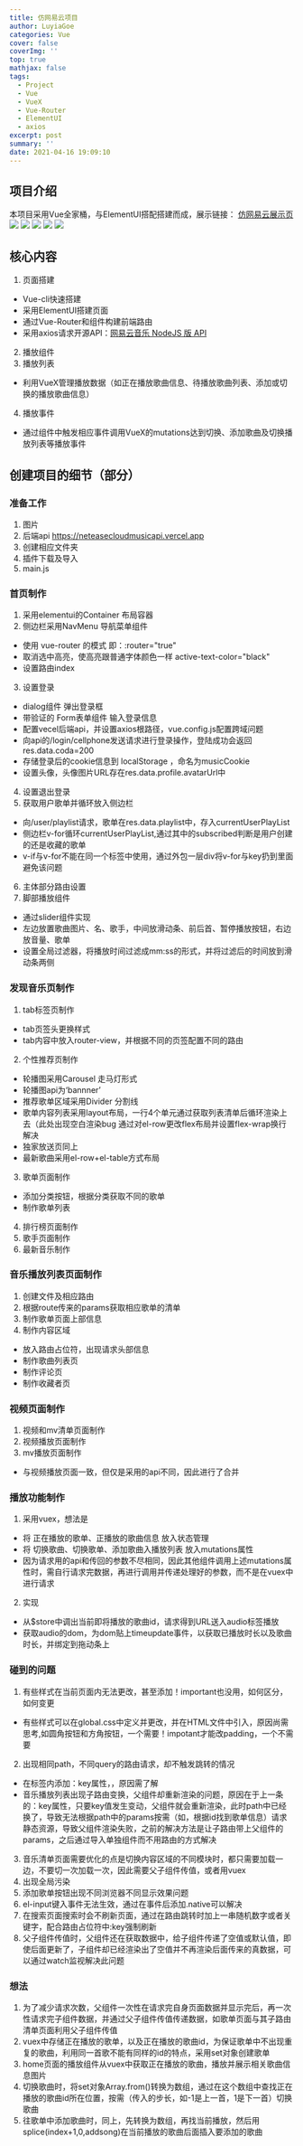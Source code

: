 ```yaml
---
title: 仿网易云项目
author: LuyiaGoe
categories: Vue
cover: false
coverImg: ''
top: true
mathjax: false
tags:
  - Project
  - Vue
  - VueX
  - Vue-Router
  - ElementUI
  - axios
excerpt: post
summary: ''
date: 2021-04-16 19:09:10
---
```



## 项目介绍
本项目采用Vue全家桶，与ElementUI搭配搭建而成，展示链接：
[仿网易云展示页](https://luyiagoe.gitee.io/imitating-netease-cloud)
![](https://LuyiaGoe.github.io/assets/posts/wangyi_project_index.png)
![](https://LuyiaGoe.github.io/assets/posts/wangyi_project_songlistpage.png)
![](https://LuyiaGoe.github.io/assets/posts/wangyi_project_play.png)
![](https://LuyiaGoe.github.io/assets/posts/wangyi_project_videopage.png)
![](https://LuyiaGoe.github.io/assets/posts/wangyi_project_videoplay.png)


## 核心内容
1. 页面搭建
 + Vue-cli快速搭建
 + 采用ElementUI搭建页面
 + 通过Vue-Router和组件构建前端路由
 + 采用axios请求开源API：[网易云音乐 NodeJS 版 API](https://neteasecloudmusicapi.vercel.app)
2. 播放组件
3. 播放列表
 + 利用VueX管理播放数据（如正在播放歌曲信息、待播放歌曲列表、添加或切换的播放歌曲信息）
4. 播放事件
 + 通过组件中触发相应事件调用VueX的mutations达到切换、添加歌曲及切换播放列表等播放事件

## 创建项目的细节（部分）
### 准备工作
1. 图片
2. 后端api https://neteasecloudmusicapi.vercel.app
3. 创建相应文件夹
4. 插件下载及导入
5. main.js

### 首页制作
1. 采用elementui的Container 布局容器
2. 侧边栏采用NavMenu 导航菜单组件
 + 使用 vue-router 的模式 即：:router="true"
 + 取消选中高亮，使高亮跟普通字体颜色一样 active-text-color="black"
 + 设置路由index
3. 设置登录
 + dialog组件 弹出登录框
 + 带验证的 Form表单组件 输入登录信息
 + 配置vecel后端api，并设置axios根路径，vue.config.js配置跨域问题
 + 向api的/login/cellphone发送请求进行登录操作，登陆成功会返回res.data.coda=200
 + 存储登录后的cookie信息到 localStorage ，命名为musicCookie
 + 设置头像，头像图片URL存在res.data.profile.avatarUrl中
4. 设置退出登录
5. 获取用户歌单并循环放入侧边栏
 + 向/user/playlist请求，歌单在res.data.playlist中，存入currentUserPlayList
 + 侧边栏v-for循环currentUserPlayList,通过其中的subscribed判断是用户创建的还是收藏的歌单
 + v-if与v-for不能在同一个标签中使用，通过外包一层div将v-for与key扔到里面避免该问题
6. 主体部分路由设置
7. 脚部播放组件
 + 通过slider组件实现
 + 左边放置歌曲图片、名、歌手，中间放滑动条、前后首、暂停播放按钮，右边放音量、歌单
 + 设置全局过滤器，将播放时间过滤成mm:ss的形式，并将过滤后的时间放到滑动条两侧

### 发现音乐页制作
1. tab标签页制作
 + tab页签头更换样式
 + tab内容中放入router-view，并根据不同的页签配置不同的路由
2. 个性推荐页制作
 + 轮播图采用Carousel 走马灯形式
 + 轮播图api为‘bannner’
 + 推荐歌单区域采用Divider 分割线
 + 歌单内容列表采用layout布局，一行4个单元通过获取列表清单后循环渲染上去（此处出现空白渲染bug  通过对el-row更改flex布局并设置flex-wrap换行解决
 + 独家放送页同上
 + 最新歌曲采用el-row+el-table方式布局
3. 歌单页面制作
 + 添加分类按钮，根据分类获取不同的歌单
 + 制作歌单列表
4. 排行榜页面制作
5. 歌手页面制作
6. 最新音乐制作

### 音乐播放列表页面制作
1. 创建文件及相应路由
2. 根据route传来的params获取相应歌单的清单
3. 制作歌单页面上部信息
4. 制作内容区域
 + 放入路由占位符，出现请求头部信息
 + 制作歌曲列表页
 + 制作评论页
 + 制作收藏者页

### 视频页面制作
1. 视频和mv清单页面制作
2. 视频播放页面制作
3. mv播放页面制作
 + 与视频播放页面一致，但仅是采用的api不同，因此进行了合并

### 播放功能制作
1. 采用vuex，想法是
 + 将  正在播放的歌单、正播放的歌曲信息  放入状态管理
 + 将  切换歌曲、切换歌单、添加歌曲入播放列表  放入mutations属性
 + 因为请求用的api和传回的参数不尽相同，因此其他组件调用上述mutations属性时，需自行请求完数据，再进行调用并传递处理好的参数，而不是在vuex中进行请求
2. 实现
 + 从$store中调出当前即将播放的歌曲id，请求得到URL送入audio标签播放
 + 获取audio的dom，为dom贴上timeupdate事件，以获取已播放时长以及歌曲时长，并绑定到拖动条上



### 碰到的问题
1. 有些样式在当前页面内无法更改，甚至添加！important也没用，如何区分，如何变更
 + 有些样式可以在global.css中定义并更改，并在HTML文件中引入，原因尚需思考,如圆角按钮和方角按钮，一个需要！impotant才能改padding，一个不需要
2. 出现相同path，不同query的路由请求，却不触发跳转的情况
 + 在标签内添加：key属性，<router-view :key="$route.path"></router-view>，原因需了解
 + 音乐播放列表出现子路由变换，父组件却重新渲染的问题，原因在于上一条的：key属性，只要key值发生变动，父组件就会重新渲染，此时path中已经换了，导致无法根据path中的params按需（如，根据id找到歌单信息）请求静态资源，导致父组件渲染失败，之前的解决方法是让子路由带上父组件的params，之后通过导入单独组件而不用路由的方式解决
3. 音乐清单页面需要优化的点是切换内容区域的不同模块时，都只需要加载一边，不要切一次加载一次，因此需要父子组件传值，或者用vuex
4. 出现全局污染
5. 添加歌单按钮出现不同浏览器不同显示效果问题
6. el-input键入事件无法生效，通过在事件后添加.native可以解决
7. 在搜索页面搜索时会不刷新页面，通过在路由跳转时加上一串随机数字或者关键字，配合路由占位符中:key强制刷新
8. 父子组件传值时，父组件还在获取数据中，给子组件传递了空值或默认值，即使后面更新了，子组件却已经渲染出了空值并不再渲染后面传来的真数据，可以通过watch监视解决此问题

### 想法
1. 为了减少请求次数，父组件一次性在请求完自身页面数据并显示完后，再一次性请求完子组件数据，并通过父子组件传值传递数据，如歌单页面与其子路由清单页面利用父子组件传值
2. vuex中存储正在播放的歌单，以及正在播放的歌曲id，为保证歌单中不出现重复的歌曲，利用同一首歌不能有同样的id的特点，采用set对象创建歌单
3. home页面的播放组件从vuex中获取正在播放的歌曲，播放并展示相关歌曲信息图片
4. 切换歌曲时，将set对象Array.from()转换为数组，通过在这个数组中查找正在播放的歌曲id所在位置，按需（传入的步长，如-1是上一首，1是下一首）切换歌曲
5. 往歌单中添加歌曲时，同上，先转换为数组，再找当前播放，然后用splice(index+1,0,addsong)在当前播放的歌曲后面插入要添加的歌曲
